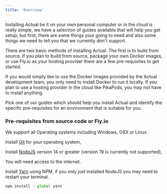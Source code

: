 ```yaml
---
title: 'Overview'
---
```


Installing Actual be it on your own personal computer or in the cloud is really simple, we have a selection of guides available that will help you get setup, but first, there are some things your going to need and also some things we need to tell you that we currently don't support.

There are two basic methods of installing Actual.  The first is to build from source.  If you plan to build from source, package your own Docker images, or use Fly.io as your hosting provider there are a few pre-requisites to get started. 

If you would simply like to use the Docker images provided by the Actual development team, you only need to install Docker to run it locally.  If you plan to use a hosting provider in the cloud like PikaPods, you may not have to install anything.

Pick one of our guides which should help you install Actual and identify the specific pre-requisites for an environment that is suitable for you.

### Pre-requisites from source code or Fly.io

We support all Operating systems including Windows, OSX or Linux.

Install [Git](https://git-scm.com/) for your operating system,

Install [NodeJS](https://nodejs.org/en/) version 14 or greater (version 19 is currently not supported),

You will need access to the internet.

Install [Yarn](https://yarnpkg.com/) using NPM, if you only just installed NodeJS you may need to restart your terminal.

```js
npm install --global yarn
```

